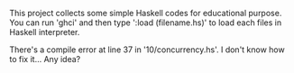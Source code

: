 This project collects some simple Haskell codes for educational purpose.
You can run 'ghci' and then type ':load (filename.hs)' to load each files in Haskell interpreter.

There's a compile error at line 37 in '10/concurrency.hs'.
I don't know how to fix it... Any idea?